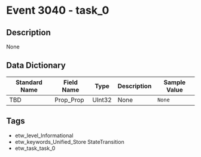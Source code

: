 # Event 3040 - task_0

## Description
None

## Data Dictionary
|Standard Name|Field Name|Type|Description|Sample Value|
|---|---|---|---|---|
|TBD|Prop_Prop|UInt32|None|`None`|

## Tags
* etw_level_Informational
* etw_keywords_Unified_Store StateTransition
* etw_task_task_0